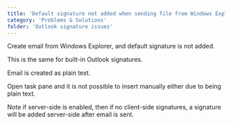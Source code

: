 ```yaml
---
title: 'Default signature not added when sending file from Windows Explorer'
category: 'Problems & Solutions'
folder: 'Outlook signature issues'
---
```


Create email from Windows Explorer, and default signature is not added.

This is the same for built-in Outlook signatures.

Email is created as plain text.

Open task pane and it is not possible to insert manually either due to being plain text.

Note if server-side is enabled, then if no client-side signatures, a signature will be added server-side after email is sent.